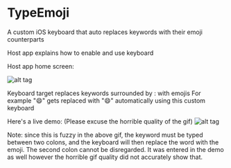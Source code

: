 # TypeEmoji

A custom iOS keyboard that auto replaces keywords with their emoji counterparts

Host app explains how to enable and use keyboard

Host app home screen:

![alt tag](https://cloud.githubusercontent.com/assets/15880950/12028360/2eaecbdc-ada4-11e5-81e9-de90b0547d9a.png)

Keyboard target replaces keywords surrounded by : with emojis 
For example ":smile:" gets replaced with "😄" automatically using this custom keyboard 

Here's a live demo: (Please excuse the horrible quality of the gif) 
![alt tag](https://cloud.githubusercontent.com/assets/15880950/12029247/0f299430-adb4-11e5-9798-dfdf73499f98.gif)

Note: since this is fuzzy in the above gif, the keyword must be typed between two colons, and the keyboard will then replace the word with the emoji. The second colon cannot be disregarded. It was entered in the demo as well however the horrible gif quality did not accurately show that. 
